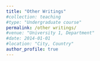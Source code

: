 ```yaml
---
title: "Other Writings"
#collection: teaching
#type: "Undergraduate course"
permalink: /other writings/
#venue: "University 1, Department"
#date: 2014-01-01
#location: "City, Country"
author_profile: true
---
```


